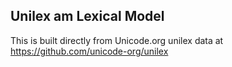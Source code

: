 Unilex am Lexical Model
----------------------

This is built directly from Unicode.org unilex data at
https://github.com/unicode-org/unilex
